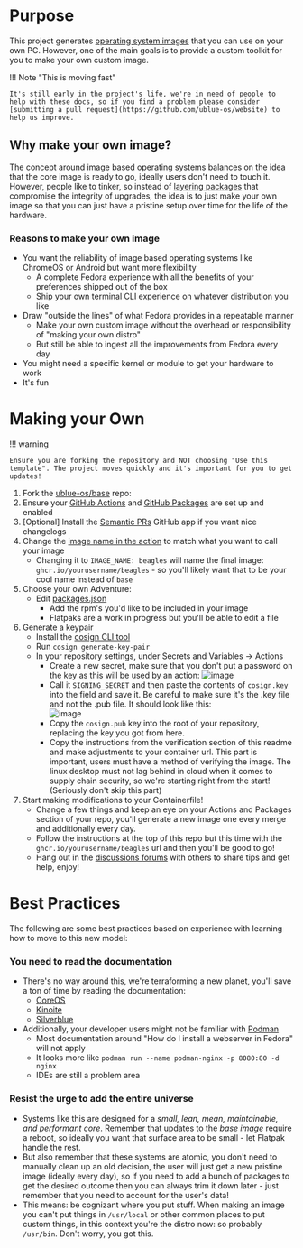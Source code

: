 # Purpose

This project generates [operating system images](images.md) that you can use on your own PC.
However, one of the main goals is to provide a custom toolkit for you to make your own custom image. 

!!! Note "This is moving fast"

    It's still early in the project's life, we're in need of people to help with these docs, so if you find a problem please consider [submitting a pull request](https://github.com/ublue-os/website) to help us improve.

## Why make your own image?

The concept around image based operating systems balances on the idea that the core image is ready to go, ideally users don't need to touch it.
However, people like to tinker, so instead of [layering packages](https://docs.fedoraproject.org/en-US/iot/adding-layered/) that compromise the integrity of upgrades, the idea is to just make your own image so that you can just have a pristine setup over time for the life of the hardware.

### Reasons to make your own image
- You want the reliability of image based operating systems like ChromeOS or Android but want more flexibility
    - A complete Fedora experience with all the benefits of your preferences shipped out of the box
    - Ship your own terminal CLI experience on whatever distribution you like
- Draw "outside the lines" of what Fedora provides in a repeatable manner
    - Make your own custom image without the overhead or responsibility of "making your own distro"
    - But still be able to ingest all the improvements from Fedora every day
- You might need a specific kernel or module to get your hardware to work
- It's fun

# Making your Own

!!! warning

    Ensure you are forking the repository and NOT choosing "Use this template". The project moves quickly and it's important for you to get updates!

1. Fork the [ublue-os/base](https://github.com/ublue-os/main) repo:
1. Ensure your [GitHub Actions](https://docs.github.com/en/repositories/managing-your-repositorys-settings-and-features/enabling-features-for-your-repository/managing-github-actions-settings-for-a-repository) and [GitHub Packages](https://docs.github.com/en/packages) are set up and enabled
1. [Optional] Install the [Semantic PRs](https://github.com/marketplace/semantic-prs) GitHub app if you want nice changelogs
1. Change the [image name in the action](https://github.com/ublue-os/base/blob/aab8078cfdc7d2354e057a0ca4771d3a53d2df4c/.github/workflows/build.yml#L14) to match what you want to call your image
   - Changing it to `IMAGE_NAME: beagles` will name the final image: `ghcr.io/yourusername/beagles` - so you'll likely want that to be your cool name instead of `base`
1. Choose your own Adventure:
   - Edit [packages.json](https://github.com/ublue-os/main/blob/main/packages.json) 
     - Add the rpm's you'd like to be included in your image
     - Flatpaks are a work in progress but you'll be able to edit a file
5. Generate a keypair
   - Install the [cosign CLI tool](https://edu.chainguard.dev/open-source/sigstore/cosign/how-to-install-cosign/)
   - Run `cosign generate-key-pair`
   - In your repository settings, under Secrets and Variables -> Actions
     - Create a new secret, make sure that you don't put a password on the key as this will be used by an action:
     ![image](https://user-images.githubusercontent.com/1264109/216735595-0ecf1b66-b9ee-439e-87d7-c8cc43c2110a.png)
     - Call it `SIGNING_SECRET` and then paste the contents of `cosign.key` into the field and save it. Be careful to make sure it's the .key file and not the .pub file. It should look like this:  
     ![image](https://user-images.githubusercontent.com/1264109/216735690-2d19271f-cee2-45ac-a039-23e6a4c16b34.png)
     - Copy the `cosign.pub` key into the root of your repository, replacing the key you got from here.
     - Copy the instructions from the verification section of this readme and make adjustments to your container url. This part is important, users must have a method of verifying the image. The linux desktop must not lag behind in cloud when it comes to supply chain security, so we're starting right from the start! (Seriously don't skip this part) 
1. Start making modifications to your Containerfile!
   - Change a few things and keep an eye on your Actions and Packages section of your repo, you'll generate a new image one every merge and additionally every day. 
   - Follow the instructions at the top of this repo but this time with the `ghcr.io/yourusername/beagles` url and then you'll be good to go!
   - Hang out in the [discussions forums](https://github.com/orgs/ublue-os/discussions) with others to share tips and get help, enjoy!

# Best Practices

The following are some best practices based on experience with learning how to move to this new model:

### You need to read the documentation
- There's no way around this, we're terraforming a new planet, you'll save a ton of time by reading the documentation:
    - [CoreOS](https://docs.fedoraproject.org/en-US/fedora-coreos/)
    - [Kinoite](https://docs.fedoraproject.org/en-US/fedora-kinoite/)
    - [Silverblue](https://docs.fedoraproject.org/en-US/fedora-kinoite/)
- Additionally, your developer users might not be familiar with [Podman](https://podman.io/)
    - Most documentation around "How do I install a webserver in Fedora" will not apply
    - It looks more like `podman run --name podman-nginx -p 8080:80 -d nginx`
    - IDEs are still a problem area 

### Resist the urge to add the entire universe 
 - Systems like this are designed for a _small, lean, mean, maintainable, and performant core_. Remember that updates to the _base image_ require a reboot, so ideally you want that surface area to be small - let Flatpak handle the rest.
 - But also remember that these systems are atomic, you don't need to manually clean up an old decision, the user will just get a new pristine image (ideally every day), so if you need to add a bunch of packages to get the desired outcome then you can always trim it down later - just remember that you need to account for the user's data!
 - This means: be cognizant where you put stuff. When making an image you can't put things in `/usr/local` or other common places to put custom things, in this context you're the distro now: so probably `/usr/bin`. Don't worry, you got this.
